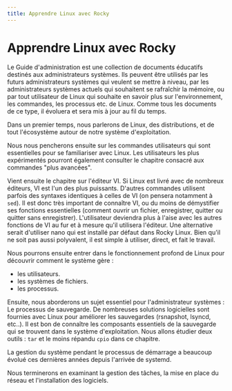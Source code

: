 ```yaml
---
title: Apprendre Linux avec Rocky
---
```


# Apprendre Linux avec Rocky

Le Guide d'administration est une collection de documents éducatifs destinés aux administrateurs systèmes. Ils peuvent être utilisés par les futurs administrateurs systèmes qui veulent se mettre à niveau, par les administrateurs systèmes actuels qui souhaitent se rafraîchir la mémoire, ou par tout utilisateur de Linux qui souhaite en savoir plus sur l'environnement, les commandes, les processus etc. de Linux. Comme tous les documents de ce type, il évoluera et sera mis à jour au fil du temps.

Dans un premier temps, nous parlerons de Linux, des distributions, et de tout l'écosystème autour de notre système d'exploitation.

Nous nous pencherons ensuite sur les commandes utilisateurs qui sont essentielles pour se familiariser avec Linux. Les utilisateurs les plus expérimentés pourront également consulter le chapitre consacré aux commandes "plus avancées".

Vient ensuite le chapitre sur l'éditeur VI. Si Linux est livré avec de nombreux éditeurs, VI est l'un des plus puissants. D'autres commandes utilisent parfois des syntaxes identiques à celles de VI (on pensera notamment à `sed`). Il est donc très important de connaître VI, ou du moins de démystifier ses fonctions essentielles (comment ouvrir un fichier, enregistrer, quitter ou quitter sans enregistrer). L'utilisateur deviendra plus à l'aise avec les autres fonctions de VI au fur et à mesure qu'il utilisera l'éditeur. Une alternative serait d'utiliser nano qui est installé par défaut dans Rocky Linux. Bien qu'il ne soit pas aussi polyvalent, il est simple à utiliser, direct, et fait le travail.

Nous pourrons ensuite entrer dans le fonctionnement profond de Linux pour découvrir comment le système gère :

* les utilisateurs.
* les systèmes de fichiers.
* les processus.

Ensuite, nous aborderons un sujet essentiel pour l'administrateur systèmes : Le processus de sauvegarde. De nombreuses solutions logicielles sont fournies avec Linux pour améliorer les sauvegardes (rsnapshot, lsyncd, etc..). Il est bon de connaître les composants essentiels de la sauvegarde qui se trouvent dans le système d'exploitation. Nous allons étudier deux outils : `tar` et le moins répandu `cpio` dans ce chapitre.

La gestion du système pendant le processus de démarrage a beaucoup évolué ces dernières années depuis l'arrivée de systemd.


Nous terminerons en examinant la gestion des tâches, la mise en place du réseau et l'installation des logiciels.

